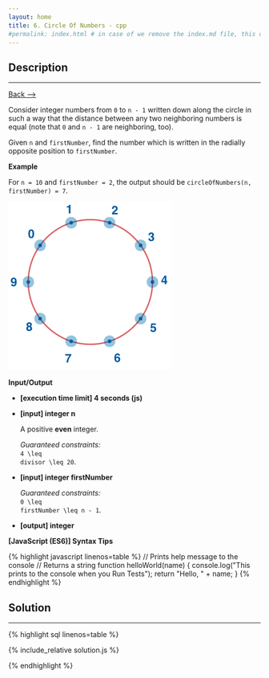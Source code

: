 ```yaml
---
layout: home
title: 6. Circle Of Numbers - cpp
#permalink: index.html # in case of we remove the index.md file, this doc will be the index page
---
```


<div class="row">
<div class="columnStmt" markdown="1">

## Description
------

[Back --> ](../README.md) 

Consider integer numbers from <code>0</code> to <code>n - 1</code> written down along the circle in such a way that the distance between any two neighboring numbers is equal (note that <code>0</code> and <code>n - 1</code> are neighboring, too).

Given <code>n</code> and <code>firstNumber</code>, find the number which is written in the radially opposite position to <code>firstNumber</code>.


**Example**

For <code>n = 10</code> and <code>firstNumber = 2</code>, the output should be
<code>circleOfNumbers(n, firstNumber) = 7</code>.

![](../images/example.png)

**Input/Output**

* **[execution time limit] 4 seconds (js)**

* **[input] integer n**

    A positive **even** integer.

    _Guaranteed constraints:_<br>
    <code type='math/tex'>4 \leq divisor \leq 20</code>.

* **[input] integer firstNumber**

    _Guaranteed constraints:_<br>
    <code type='math/tex'>0 \leq firstNumber \leq n - 1</code>.

* **[output] integer**

**[JavaScript (ES6)] Syntax Tips**

{% highlight javascript linenos=table %}
// Prints help message to the console
// Returns a string
function helloWorld(name) {
    console.log("This prints to the console when you Run Tests");
    return "Hello, " + name;
}
{% endhighlight %}

</div>
<div class="columnSol" markdown="1">

## Solution
------

{% highlight sql linenos=table %}

{% include_relative solution.js %}

{% endhighlight %}

</div>
</div>
